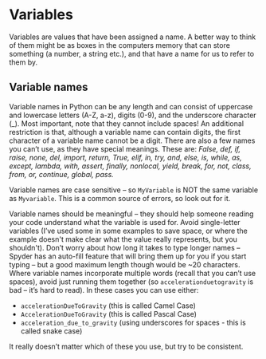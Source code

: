 Variables
=========

Variables are values that have been assigned a name. A better way to think of them might be as boxes in the computers memory that can store something (a number, a string etc.), 
and that have a name for us to refer to them by. 


Variable names
--------------
Variable names in Python can be any length and can consist of uppercase and lowercase letters (A-Z, a-z), digits (0-9), and the underscore character (_).
Most important, note that they cannot include spaces! An additional restriction is that, although a variable name can contain digits, 
the first character of a variable name cannot be a digit. There are also a few names you can’t use, as they have special meanings. 
These are: *False, def, if, raise, none, del, import, return, True, elif, in, try, and, else, is, while, as, except, lambda, with, assert, finally, 
nonlocal, yield, break, for, not, class, from, or, continue, global, pass.*  

Variable names are case sensitive – so `MyVariable` is NOT the same variable as `Myvariable`. This is a common source of errors, so look out for it.  

Variable names should be meaningful – they should help someone reading your code understand what the variable is used for. 
Avoid single-letter variables (I’ve used some in some examples to save space, or where the example doesn't make clear what the value really represents, but you shouldn't). 
Don’t worry about how long it takes to type longer names – Spyder has an auto-fill feature that will bring them up for you if you start typing – 
but a good maximum length though would be ~20 characters. 
Where variable names incorporate multiple words (recall that you can’t use spaces), 
avoid just running them together (so `accelerationduetogravity` is bad – it’s hard to read). In these cases you can use either:
* `accelerationDueToGravity` (this is called Camel Case)
* `AccelerationDueToGravity` (this is called Pascal Case)
* `acceleration_due_to_gravity` (using underscores for spaces - this is called snake case)  

It really doesn’t matter which of these you use, but try to be consistent.

